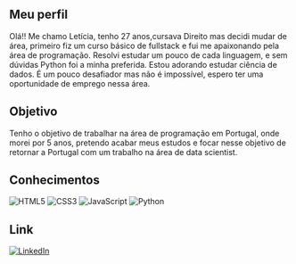 ## Meu perfil

Olá!!
Me chamo Letícia, tenho 27 anos,cursava Direito mas decidi mudar de área, primeiro fiz um curso básico de fullstack e fui me apaixonando pela área de programação. Resolvi estudar um pouco de cada linguagem, e sem dúvidas Python foi a minha preferida. Estou adorando estudar ciência de dados. É um pouco desafiador mas não é impossível, espero ter uma oportunidade de emprego nessa área.

## Objetivo

Tenho o objetivo de trabalhar na área de programação em Portugal, onde morei por 5 anos, pretendo acabar meus estudos e focar nesse objetivo de retornar a Portugal com um trabalho na área de data scientist.

## Conhecimentos

![HTML5](https://img.shields.io/badge/HTML5-000?style=for-the-badge&logo=html5)
![CSS3](https://img.shields.io/badge/CSS3-000?style=for-the-badge&logo=css3&logoColor=264CE4)
![JavaScript](https://img.shields.io/badge/JavaScript-000?style=for-the-badge&logo=javascript)
![Python](https://img.shields.io/badge/Python-000?style=for-the-badge&logo=python)

## Link

[![LinkedIn](https://img.shields.io/badge/LinkedIn-000?style=for-the-badge&logo=linkedin&logoColor=0E76A8)](https://www.linkedin.com/in/leticiacarolinatorres/)
